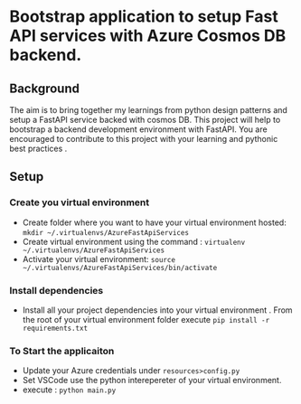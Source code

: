 # Bootstrap application to setup Fast API services with Azure Cosmos DB backend.

## Background
The aim is to bring together my learnings from python design patterns and setup a FastAPI service backed with cosmos DB. 
This project will help to bootstrap a backend development environment with FastAPI. 
You are encouraged to contribute to this project with your learning and pythonic best practices .

## Setup
### Create you virtual environment
- Create folder where you want to have your virtual environment hosted:    ```mkdir ~/.virtualenvs/AzureFastApiServices```
- Create virtual environment using the command :  ```virtualenv  ~/.virtualenvs/AzureFastApiServices```
- Activate your virtual environment: ```source  ~/.virtualenvs/AzureFastApiServices/bin/activate```

### Install dependencies
- Install all your project dependencies into your virtual environment . From the root of your virtual environment folder execute   ```pip install -r requirements.txt```
  
### To Start the applicaiton 
- Update your Azure credentials under ```resources>config.py```
- Set VSCode use the python interepereter of your virtual environment. 
- execute : ```python main.py```